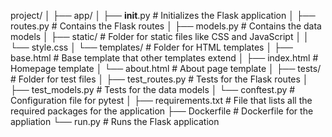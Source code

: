 project/
│
├── app/
│   ├── __init__.py    # Initializes the Flask application
│   ├── routes.py      # Contains the Flask routes
│   ├── models.py      # Contains the data models
│   ├── static/        # Folder for static files like CSS and JavaScript
│   │   └── style.css
│   └── templates/     # Folder for HTML templates
│       ├── base.html  # Base template that other templates extend
│       ├── index.html # Homepage template
│       └── about.html # About page template
│
├── tests/             # Folder for test files
│   ├── test_routes.py # Tests for the Flask routes
│   ├── test_models.py # Tests for the data models
│   └── conftest.py    # Configuration file for pytest
│
├── requirements.txt   # File that lists all the required packages for the application
├── Dockerfile         # Dockerfile for the appliation
└── run.py             # Runs the Flask application
